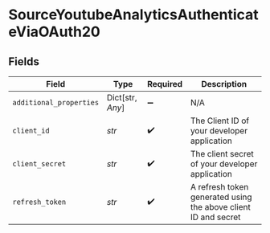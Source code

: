 # SourceYoutubeAnalyticsAuthenticateViaOAuth20


## Fields

| Field                                                          | Type                                                           | Required                                                       | Description                                                    |
| -------------------------------------------------------------- | -------------------------------------------------------------- | -------------------------------------------------------------- | -------------------------------------------------------------- |
| `additional_properties`                                        | Dict[str, *Any*]                                               | :heavy_minus_sign:                                             | N/A                                                            |
| `client_id`                                                    | *str*                                                          | :heavy_check_mark:                                             | The Client ID of your developer application                    |
| `client_secret`                                                | *str*                                                          | :heavy_check_mark:                                             | The client secret of your developer application                |
| `refresh_token`                                                | *str*                                                          | :heavy_check_mark:                                             | A refresh token generated using the above client ID and secret |